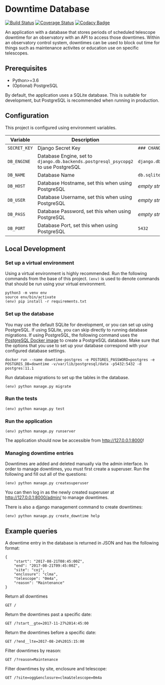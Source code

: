 # Downtime Database

[![Build Status](https://travis-ci.com/observatorycontrolsystem/downtime.svg?branch=master)](https://travis-ci.com/observatorycontrolsystem/downtime)
[![Coverage Status](https://coveralls.io/repos/github/observatorycontrolsystem/downtime/badge.svg?branch=master)](https://coveralls.io/github/observatorycontrolsystem/downtime?branch=master)
[![Codacy Badge](https://app.codacy.com/project/badge/Grade/7aa8dea066824e79bb7e681122598345)](https://www.codacy.com/gh/observatorycontrolsystem/downtime?utm_source=github.com&amp;utm_medium=referral&amp;utm_content=observatorycontrolsystem/downtime&amp;utm_campaign=Badge_Grade)

An application with a database that stores periods of scheduled telescope downtime for an observatory with an
API to access those downtimes. Within an observatory control system, downtimes can be used to block out time
for things such as maintenance activites or education use on specific telescopes.

## Prerequisites

-   Python>=3.6
-   (Optional) PostgreSQL

By default, the application uses a SQLite database. This is suitable for development, but PostgreSQL is
recommended when running in production.

## Configuration

This project is configured using environment variables.

| Variable             | Description                                                                        | Default                      |
| -------------------- | ---------------------------------------------------------------------------------- | ---------------------------- |
| `SECRET_KEY`         | Django Secret Key                                                                  | `### CHANGE ME ###`          |
| `DB_ENGINE`          | Database Engine, set to `django.db.backends.postgresql_psycopg2` to use PostgreSQL | `django.db.backends.sqlite3` |
| `DB_NAME`            | Database Name                                                                      | `db.sqlite3`                 |
| `DB_HOST`            | Database Hostname, set this when using PostgreSQL                                  | _empty string_               |
| `DB_USER`            | Database Username, set this when using PostgreSQL                                  | _empty string_               |
| `DB_PASS`            | Database Password, set this when using PostgreSQL                                  | _empty string_               |
| `DB_PORT`            | Database Port, set this when using PostgreSQL                                      | `5432`                       |

## Local Development

### **Set up a virtual environment**

Using a virtual environment is highly recommended. Run the following commands from the base of this project. `(env)`
is used to denote commands that should be run using your virtual environment.

    python3 -m venv env
    source env/bin/activate
    (env) pip install -r requirements.txt

### **Set up the database**

You may use the default SQLite for development, or you can set up using PostgreSQL. If using SQLite, you can skip directly
to running database migrations. If using PostgreSQL, the following command uses the [PostgreSQL Docker image](https://hub.docker.com/_/postgres) to
create a PostgreSQL database. Make sure that the options that you use to set up your database correspond with your configured database settings.

    docker run --name downtime-postgres -e POSTGRES_PASSWORD=postgres -e POSTGRES_DB=downtime -v/var/lib/postgresql/data -p5432:5432 -d postgres:11.1

Run database migrations to set up the tables in the database.

    (env) python manage.py migrate

### Run the tests

    (env) python manage.py test

### Run the application

    (env) python manage.py runserver

The application should now be accessible from <http://127.0.0.1:8000>!

### Managing downtime entries

Downtimes are added and deleted manually via the admin interface. In order to manage downtimes, you must
first create a superuser. Run the following and fill out all of the questions:

    (env) python manage.py createsuperuser

You can then log in as the newly created superuser at <http://127.0.0.1:8000/admin/> to manage downtimes.

There is also a django management command to create downtimes:

    (env) python manage.py create_downtime help

## Example queries

A downtime entry in the database is returned in JSON and has the following format:

    {
        "start": "2017-08-21T08:45:00Z",
        "end": "2017-08-21T09:45:00Z",
        "site": "coj",
        "enclosure": "clma",
        "telescope": "0m4a",
        "reason": "Maintenance"
    }

Return all downtimes

    GET /

Return the downtimes past a specific date:

    GET /?start__gte=2017-11-27%2014:45:00

Return the downtimes before a specific date:

    GET /?end__lte=2017-08-24%2015:15:00

Filter downtimes by reason:

    GET /?reason=Maintenance

Filter downtimes by site, enclosure and telescope:

    GET /?site=ogg&enclosure=clma&telescope=0m4a
